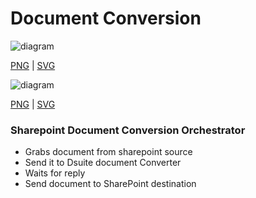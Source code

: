 # Document Conversion


![diagram](document-conversion.svg)

[PNG](document-conversion.png) | [SVG](document-conversion.svg)


![diagram](document-conversion_001.svg)

[PNG](document-conversion_001.png) | [SVG](document-conversion_001.svg)


### Sharepoint Document Conversion Orchestrator

- Grabs document from sharepoint source
- Send it to Dsuite document Converter
- Waits for reply
- Send document to SharePoint destination